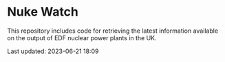 # Nuke Watch

This repository includes code for retrieving the latest information available on the output of EDF nuclear power plants in the UK.

Last updated: 2023-06-21 18:09